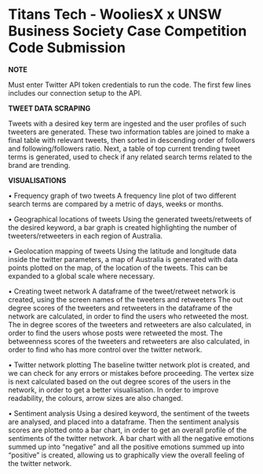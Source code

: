 # Titans Tech - WooliesX x UNSW Business Society Case Competition Code Submission

**NOTE**

Must enter Twitter API token credentials to run the code. The first few lines includes our connection setup to the API.




**TWEET DATA SCRAPING**

Tweets with a desired key term are ingested and the user profiles of such tweeters are generated. These two information tables are joined to make a final table with relevant tweets, then sorted in descending order of followers and following/followers ratio.
Next, a table of top current trending tweet terms is generated, used to check if any related search terms related to the brand are trending.





**VISUALISATIONS**

• Frequency graph of two tweets
A frequency line plot of two different search terms are compared by a metric of days, weeks or months.

• Geographical locations of tweets
Using the generated tweets/retweets of the desired keyword, a bar graph is created highlighting the number of tweeters/retweeters in each region of Australia.

• Geolocation mapping of tweets
Using the latitude and longitude data inside the twitter parameters, a map of Australia is generated with data points plotted on the map, of the location of the tweets. This can be expanded to a global scale where necessary. 

• Creating tweet network
A dataframe of the tweet/retweet network is created, using the screen names of the tweeters and retweeters
The out degree scores of the tweeters and retweeters in the dataframe of the network are calculated, in order to find the users who retweeted the most.
The in degree scores of the tweeters and retweeters are also calculated, in order to find the users whose posts were retweeted the most. 
The betweenness scores of the tweeters and retweeters are also calculated, in order to find who has more control over the twitter network. 

• Twitter network plotting
The baseline twitter network plot is created, and we can check for any errors or mistakes before proceeding. 
The vertex size is next calculated based on the out degree scores of the users in the network, in order to get a better visualisation. In order to improve readability, the colours, arrow sizes are also changed. 

• Sentiment analysis
Using a desired keyword, the sentiment of the tweets are analysed, and placed into a dataframe. Then the sentiment analysis scores are plotted onto a bar chart, in order to get an overall profile of the sentiments of the twitter network.
A bar chart with all the negative emotions summed up into “negative” and all the positive emotions summed up into “positive” is created, allowing us to graphically view the overall feeling of the twitter network. 

